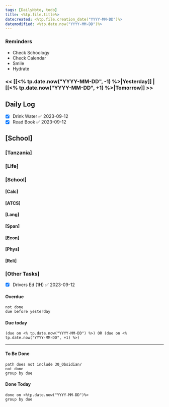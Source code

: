 ```yaml
---
tags: [DailyNote, todo]
title: <%tp.file.title%>
datecreated: <%tp.file.creation_date("YYYY-MM-DD")%>
datemodified: <%tp.date.now("YYYY-MM-DD")%>
---
```


### Reminders
- Check Schoology
- Check Calendar
- Smile
- Hydrate

### << [[<% tp.date.now("YYYY-MM-DD", -1) %>|Yesterday]] | [[<% tp.date.now("YYYY-MM-DD", +1) %>|Tomorrow]] >>

## Daily Log

- [x] Drink Water ✅ 2023-09-12
- [x] Read Book ✅ 2023-09-12

## [School]

### [Tanzania]

### [Life]

### [School]

#### [Calc]

#### [ATCS]

#### [Lang]

#### [Span]

#### [Econ]

#### [Phys]

#### [Reli]


### [Other Tasks]

- [x] Drivers Ed (1H) ✅ 2023-09-12

#### Overdue
```tasks
not done
due before yesterday
```
#### Due today

```tasks
(due on <% tp.date.now("YYYY-MM-DD") %>) OR (due on <% tp.date.now("YYYY-MM-DD", +1) %>) 

```
---
#### To Be Done

```tasks
path does not include 30_Obsidian/
not done
group by due
```

#### Done Today

```tasks
done on <%tp.date.now("YYYY-MM-DD")%>
group by due
```